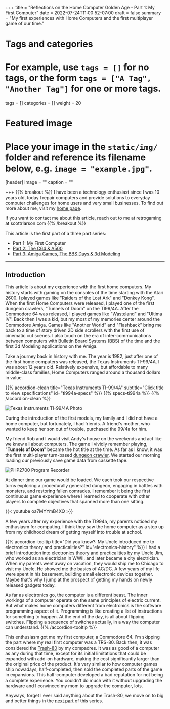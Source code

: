 +++
title = "Reflections on the Home Computer Golden Age - Part 1: My First Computer"
date = 2022-07-24T11:00:52-07:00
draft = false
summary = "My first experiences with Home Computers and the first multiplayer game of our time."
# Tags and categories
# For example, use `tags = []` for no tags, or the form `tags = ["A Tag", "Another Tag"]` for one or more tags.
tags = []
categories = []
weight = 20
# Featured image
# Place your image in the `static/img/` folder and reference its filename below, e.g. `image = "example.jpg"`.
[header]
image = ""
caption = ""

+++
{{% breakout %}}
I have been a technology enthusiast since I was 10 years old, today I repair computers and provide solutions to everyday computer challenges for home users and very small businesses. To find out more about me, visit my [home page](https://scottrlarson.com). 

If you want to contact me about this article, reach out to me at retrogaming at scottrlarson.com
{{% /breakout %}}

This article is the first part of a three part series:

- Part 1: My First Computer
- [Part 2: The C64 & A500](/memorials/memorial-my-home-computer-reflections-part-2/)
- [Part 3: Amiga Games, The BBS Days & 3d Modeling](/memorials/memorial-my-home-computer-reflections-part-3/)

---
## Introduction

This article is about my experience with the first home computers. My history starts with gaming on the consoles of the time starting with the Atari 2600. I played games like "Raiders of the Lost Ark" and "Donkey Kong". When the first Home Computers were released, I played one of the first dungeon crawlers, "Tunnels of Doom" on the TI99/4A. After the Commodore 64 was released, I played games like "Wasteland" and "Ultima IV". Back then I was a kid, but my most of my memories center around the Commodore Amiga. Games like "Another World" and "Flashback" bring me back to a time of story driven 2D side scrollers with the first use of cinematic cut scenes. I also touch on the era of inter-communications between computers with Bulletin Board Systems (BBS) of the time and the first 3d Modeling applications on the Amiga.

Take a journey back in history with me. The year is 1982, just after one of the first home computers was released, the Texas Instruments TI-99/4A. I was about 12 years old. Relatively expensive, but affordable to many middle-class families, Home Computers ranged around a thousand dollars in value.     

{{% accordion-clean title="Texas Instruments TI-99/4A" subtitle="Click title to view specifications" id="ti994a-specs" %}}
{{% specs-ti994a %}}
{{% /accordion-clean %}}

![Texas Instruments TI-99/4A Photo](/img/memorials/personal-computers/ti994a2.jpg)


During the introduction of the first models, my family and I did not have a home computer, but fortunately, I had friends. A friend's mother, who wanted to keep her son out of trouble, purchased the 99/4a for him. 

My friend Rob and I would visit Andy's house on the weekends and act like we knew all about computers. The game I vividly remember playing, "**Tunnels of Doom**" became the hot title at the time. As far as I know, it was the first multi-player turn-based [dungeon crawler](https://en.wikipedia.org/wiki/Dungeon_crawl). We started our morning loading our previously save game data from cassette tape. 

![PHP2700 Program Recorder](/img/memorials/personal-computers/ti994a-program-recorder.jpg)

At dinner time our game would be loaded. We each took our respective turns exploring a procedurally generated dungeon, engaging in battles with monsters, and restoring fallen comrades. I remember it being the first continuous game experience where I learned to cooperate with other players to complete objectives that spanned more than one sitting.

{{< youtube oa7MYYmB4XQ >}}
<p></p>

A few years after my experience with the TI994a, my parents noticed my enthusiasm for computing. I think they saw the home computer as a step up from my childhood dream of getting myself into trouble at school. 


{{% accordion-tooltip title="Did you know?: My Uncle introduced me to electronics theory and practicalities?" id="electronics-history" %}}
I had a brief introduction into electronics theory and practicalities by my Uncle Jim, who worked as an electrician in WWII, and later became a city electrician. When my parents went away on vacation, they would ship me to Chicago to visit my Uncle. He showed me the basics of AC/DC. A few years of my life were spent in his basement, building small electronic devices together. Maybe that's why I jump at the prospect of getting my hands on newly released gadgets today.  

As far as electronics go, the computer is a different beast. The inner workings of a computer operate on the same principles of electric current. But what makes home computers different from electronics is the software programming aspect of it. Programming is like creating a list of instructions for something to happen. At the end of the day, is all about flipping switches. Flipping a sequence of switches actually, in a way the computer can understand.
{{% /accordion-tooltip %}}

This enthusiasm got me my first computer, a Commodore 64. I'm skipping the part where my real first computer was a TRS-80.  Back then, it was considered the [Trash-80](https://dfarq.homeip.net/trash-80-what-it-meant-and-why-it-stuck/) by my compadres. It was as good of a computer as any during that time, except for its initial limitations that could be expanded with add-on hardware, making the cost significantly larger than the original price of the product. It's very similar to how computer games ship nowadays, half-completed, then sold the completed parts of the game in expansions. This half-computer developed a bad reputation for not being a complete experience. You couldn't do much with it without upgrading the hardware and I convinced my mom to upgrade the computer, lots.

Anyways, forget I ever said anything about the Trash-80, we move on to big and better things in the [next part](/memorials/memorial-my-home-computer-reflections-part-2/) of this series.
